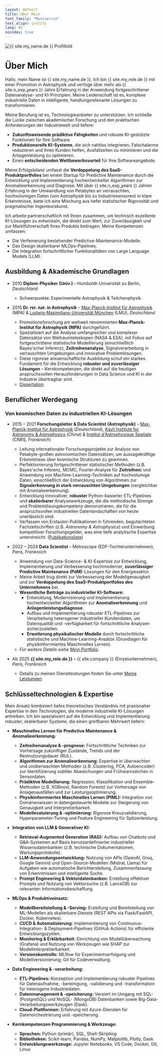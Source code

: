 ```yaml
---
layout: default
title: Über Mich
font_family: "Montserrat"
text_align: justify
lang: de
noindex: true
---
```


<div class="container_center">
  <img src="{{ site.profile_image }}" alt="{{ site.my_name.de }} Profilbild" class="logo" />
</div>

# <i class="fa fa-user"></i> Über Mich

Hallo, mein Name ist {{ site.my_name.de }}. Ich bin {{ site.my_role.de }} mit einer Promotion in Astrophysik und verfüge über mehr als {{ site.n_exp_years }} Jahre Erfahrung in der Anwendung fortgeschrittener Datenanalyse- und KI-Prinzipien.
Meine Leidenschaft ist es, komplexe industrielle Daten in intelligente, handlungsrelevante Lösungen zu transformieren.

Meine Berufung ist es, Technologieanbieter zu unterstützen.
Ich schließe die Lücke zwischen akademischer Forschung und den praktischen Anforderungen der Industriewelt und liefere:

- **Zukunftsweisende prädiktive Fähigkeiten** und robuste KI-gestützte Funktionen für Ihre Software.
- **Produktionsreife KI-Systeme**, die sich nahtlos integrieren, Falschalarme reduzieren und Ihren Kunden helfen, Ausfallzeiten zu minimieren und die Anlagenleistung zu optimieren.
- Einen **entscheidenden Wettbewerbsvorteil** für Ihre Softwareangebote.

Meine Erfolgsbilanz umfasst die **Verdoppelung des SaaS-Produktportfolios** bei einem Startup für Predictive Maintenance durch die Entwicklung und Implementierung hochentwickelter Algorithmen zur Anomalieerkennung und Diagnose. Mit über {{ site.n_exp_years }} Jahren Erfahrung in der Umwandlung von Petabytes an verrauschten, hochvolumigen Daten (von Astrophysik bis zu Industriesensoren) in klare Erkenntnisse, biete ich eine Mischung aus tiefer statistischer Rigorosität und pragmatischer Ingenieurskunst.

Ich arbeite partnerschaftlich mit Ihnen zusammen, um technisch exzellente KI-Lösungen zu entwickeln, die direkt zum Wert, zur Zuverlässigkeit und zur Marktführerschaft Ihres Produkts beitragen. Meine Kompetenzen umfassen:

- Die Verfeinerung bestehender Predictive-Maintenance-Modelle.
- Das Design skalierbarer MLOps-Pipelines.
- Die Integration fortschrittlicher Funktionalitäten von Large Language Models (LLM).

## <i class="fa fa-graduation-cap"></i> Ausbildung & Akademische Grundlagen

- 2010 **Diplom-Physiker (Univ.)** – Humboldt-Universität zu Berlin, _Deutschland_

  - Schwerpunkte: Experimentelle Astrophysik & Teilchenphysik.

- 2015 **Dr. rer. nat. in Astrophysik** – [Max-Planck-Institut für Astrophysik](https://www.mpa-garching.mpg.de/de) (MPA) & [Ludwig-Maximilians-Universität München](https://de.wikipedia.org/wiki/Ludwig-Maximilians-Universit%C3%A4t_M%C3%BCnchen) (LMU), _Deutschland_
  - Promotionsforschung am weltweit renommierten **Max-Planck-Institut für Astrophysik (MPA)** durchgeführt.
  - Spezialisiert auf die Analyse umfangreicher und komplexer Datensätze von Weltraumteleskopen (NASA & ESA), mit Fokus auf fortgeschrittene statistische Modellierung (einschließlich Bayes'scher Inferenz), **Zeitreihenanalyse**, Signalverarbeitung in verrauschten Umgebungen und innovative Problemlösungen.
  - Diese rigorose wissenschaftliche Ausbildung schuf ein starkes Fundament für die Entwicklung **robuster und zuverlässiger Lösungen** – Kernkompetenzen, die direkt auf die heutigen anspruchsvollen Herausforderungen in Data Science und KI in der Industrie übertragbar sind.
  - <a href="https://edoc.ub.uni-muenchen.de/18228/" target="_blank">Dissertation</a>

## <i class="fa fa-rocket"></i> Beruflicher Werdegang

### Von kosmischen Daten zu industriellen KI-Lösungen

- 2015 – 2021 **Forschungsleiter & Data Scientist (Astrophysik)** – [Max-Planck-Institut für Astrophysik](https://www.mpa-garching.mpg.de/de) (_Deutschland_), [Kavli Institute for Astronomy & Astrophysics](https://kiaa.pku.edu.cn) (_China_) & [Institut d'Astrophysique Spatiale](https://www.ias.u-psud.fr/fr/) (CNRS, _Frankreich_)

  - Leitung internationaler Forschungsprojekte zur Analyse von Petabyte-großen astronomischen Datensätzen, um aussagekräftige Erkenntnisse über kosmische Strukturen zu gewinnen.
  - Perfektionierung fortgeschrittener statistischer Methoden (z.B. Bayes'sche Inferenz, MCMC, Fourier-Analyse für **Zeitreihen**) und Anwendung von Machine-Learning-Techniken auf hochvolumige Daten, einschließlich der Entwicklung von Algorithmen zur **Signalerkennung in stark verrauschten Umgebungen** (vergleichbar mit Anomalieerkennung).
  - Entwicklung innovativer, **robuster** Python-basierter ETL-Pipelines und **skalierbarer** Analysewerkzeuge, die die methodische Strenge und Problemlösungskompetenz demonstrieren, die für die anspruchsvollen industriellen Datenlandschaften von heute unerlässlich sind.
  - Verfassen von Erstautor-Publikationen in führenden, begutachteten Fachzeitschriften (z.B. _Astronomy & Astrophysics_) und Einwerbung kompetitiver Forschungsgelder, was eine tiefe analytische Expertise unterstreicht. ([Publikationsliste](https://ui.adsabs.harvard.edu/search/q=author%3A"Kolodzig"))

- 2022 – 2024 **Data Scientist** – Metroscope (EDF-Tochterunternehmen), _Paris, Frankreich_

  - Anwendung von Data-Science- & KI-Expertise zur Entwicklung, Implementierung und Verbesserung hochmoderner, **zuverlässiger Predictive Maintenance (PdM)**-Lösungen für den Energiesektor.
  - Meine Arbeit trug direkt zur Verbesserung der Modellgenauigkeit und zur **Verdoppelung des SaaS-Produktportfolios des Unternehmens** bei.
  - **Wesentliche Beiträge zu industrieller KI-Software:**
    - Entwicklung, Modernisierung und Implementierung hochentwickelter Algorithmen zur **Anomalieerkennung** und **Anlagenleistungsdiagnose**.
    - Aufbau und Implementierung robuster ETL-Pipelines zur Verarbeitung heterogener industrieller Kundendaten, um Datenqualität und -verfügbarkeit für fortschrittliche Analysen sicherzustellen.
    - **Erweiterung physikalischer Modelle** durch fortschrittliche statistische und Machine-Learning-Ansätze (Grundlagen für physikinforrmiertes Maschinelles Lernen).
  - _Für weitere Details siehe <a href="{{ site.baseurl }}/de/portfolio">Mein Portfolio</a>._

- Ab 2025 **{{ site.my_role.de }}** – {{ site.company }} (Einzelunternehmen), _Paris, Frankreich_

  - Details zu meinen Dienstleistungen finden Sie unter <a href="{{ site.baseurl }}/de/services">Meine Leistungen</a>.

## <i class="fa fa-wrench"></i> Schlüsseltechnologien & Expertise

Mein Ansatz kombiniert tiefes theoretisches Verständnis mit praxisnaher Expertise in den Technologien, die moderne industrielle KI-Lösungen antreiben. Ich bin spezialisiert auf die Entwicklung und Implementierung robuster, skalierbarer Systeme, die einen greifbaren Mehrwert liefern:

- **Maschinelles Lernen für Predictive Maintenance & Anomalieerkennung:**

  - **Zeitreihenanalyse & -prognose:** Fortschrittliche Techniken zur Vorhersage zukünftiger Zustände, Trends und der Restnutzungsdauer (RUL).
  - **Algorithmen zur Anomalieerkennung:** Expertise in überwachten und unüberwachten Methoden (z.B. Clustering, PCA, Autoencoder) zur Identifizierung subtiler Abweichungen und Frühwarnzeichen in Sensordaten.
  - **Prädiktive Modellierung:** Regression, Klassifikation und Ensemble-Methoden (z.B. XGBoost, Random Forests) zur Vorhersage von Anlagenausfällen und zur Leistungsoptimierung.
  - **Physikinforrmiertes Maschinelles Lernen (PIML):** Integration von Domänenwissen in datengesteuerte Modelle zur Steigerung von Genauigkeit und Interpretierbarkeit.
  - **Modellevaluierung & -optimierung:** Rigorose Kreuzvalidierung, Hyperparameter-Tuning und Feature Engineering für Spitzenleistung.

- **Integration von LLM & Generativer KI:**

  - **Retrieval-Augmented Generation (RAG):** Aufbau von Chatbots und Q&A-Systemen auf Basis benutzerdefinierter industrieller Wissensdatenbanken (z.B. technische Dokumentationen, Wartungsprotokolle).
  - **LLM-Anwendungsentwicklung:** Nutzung von APIs (OpenAI, Groq, Google Gemini) und Open-Source-Modellen (Mistral, Llama) für Aufgaben wie automatische Berichterstellung, Zusammenfassung von Erkenntnissen und intelligente Suche.
  - **Prompt Engineering & Vektordatenbanken:** Erstellung effektiver Prompts und Nutzung von Vektorsuche (z.B. LanceDB) zur relevanten Informationsbeschaffung.

- **MLOps & Produktiveinsatz:**

  - **Modellbereitstellung & -Serving:** Erstellung und Bereitstellung von ML-Modellen als skalierbare Dienste (REST APIs via Flask/FastAPI, Docker, Kubernetes).
  - **CI/CD & Automatisierung:** Implementierung von Continuous-Integration- & Deployment-Pipelines (GitHub Actions) für effiziente Entwicklungszyklen.
  - **Monitoring & Erklärbarkeit:** Einrichtung von Modellüberwachung (Grafana) und Nutzung von Werkzeugen wie SHAP zur Modellinterpretierbarkeit.
  - **Versionskontrolle:** MLflow für Experimentverfolgung und Modellversionierung; Git für Codeverwaltung.

- **Data Engineering & -verarbeitung:**

  - **ETL-Pipelines:** Konzeption und Implementierung robuster Pipelines für Datenaufnahme, -bereinigung, -validierung und -transformation für heterogene Industriedaten.
  - **Datenmanagement & -speicherung:** Versiert im Umgang mit SQL- (PostgreSQL) und NoSQL- (MongoDB) Datenbanken sowie Big-Data-Verarbeitungswerkzeugen (Dask).
  - **Cloud-Plattformen:** Erfahrung mit Azure-Diensten für Datenorchestrierung und -speicherung.

- **Kernkompetenzen Programmierung & Werkzeuge:**
  - **Sprachen:** Python (primär), SQL, Shell-Skripting
  - **Bibliotheken:** Scikit-learn, Pandas, NumPy, Matplotlib, Plotly, Dask
  - **Entwicklungswerkzeuge:** Jupyter Notebooks, VS Code, Docker, Git, Linux
